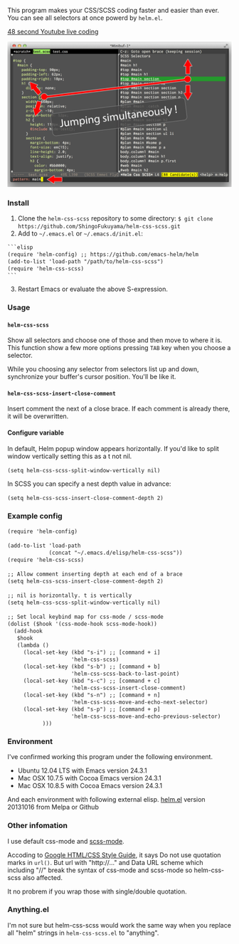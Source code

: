 This program makes your CSS/SCSS coding faster and easier than ever. You can see all selectors at once powerd by `helm.el`. 

[48 second Youtube live coding](http://www.youtube.com/watch?v=25Fqi-4WL4o&feature=player_embedded)

![helm-css-scss](https://github.com/ShingoFukuyama/helm-css-scss/raw/master/image/helm-css-scss.png)

### Install

  1. Clone the `helm-css-scss` repository to some directory:
    ```
    $ git clone https://github.com/ShingoFukuyama/helm-css-scss.git
    ```
  2. Add to `~/.emacs.el` or `~/.emacs.d/init.el`:

    ```elisp
    (require 'helm-config) ;; https://github.com/emacs-helm/helm
    (add-to-list 'load-path "/path/to/helm-css-scss")
    (require 'helm-css-scss)
    ```
  3. Restart Emacs or evaluate the above S-expression.

### Usage

#### `helm-css-scss`

Show all selectors and choose one of those and then move to where it is. This function show a few more options pressing `TAB` key when you choose a selector. 

While you choosing any selector from selectors list up and down, synchronize your buffer's cursor position. You'll be like it.

#### `helm-css-scss-insert-close-comment`

Insert comment the next of a close brace. If each comment is already there, it will be overwritten.

#### Configure variable

In default, Helm popup window appears horizontally. If you'd like to split window vertically setting this as a t not nil. 

`(setq helm-css-scss-split-window-vertically nil)` 

In SCSS you can specify a nest depth value in advance: 

`(setq helm-css-scss-insert-close-comment-depth 2)` 

### Example config

```elisp
(require 'helm-config)

(add-to-list 'load-path
             (concat "~/.emacs.d/elisp/helm-css-scss"))
(require 'helm-css-scss)

;; Allow comment inserting depth at each end of a brace
(setq helm-css-scss-insert-close-comment-depth 2)

;; nil is horizontally. t is vertically
(setq helm-css-scss-split-window-vertically nil)

;; Set local keybind map for css-mode / scss-mode
(dolist ($hook '(css-mode-hook scss-mode-hook))
  (add-hook
   $hook
   (lambda ()
     (local-set-key (kbd "s-i") ;; [command + i]
                    'helm-css-scss)
     (local-set-key (kbd "s-b") ;; [command + b]
                    'helm-css-scss-back-to-last-point)
     (local-set-key (kbd "s-c") ;; [command + c]
                    'helm-css-scss-insert-close-comment)
     (local-set-key (kbd "s-n") ;; [command + n]
                    'helm-css-scss-move-and-echo-next-selector)
     (local-set-key (kbd "s-p") ;; [command + p]
                    'helm-css-scss-move-and-echo-previous-selector)
           )))
```

### Environment

I've confirmed working this program under the following environment.

* Ubuntu 12.04 LTS  with Emacs version 24.3.1
* Mac OSX 10.7.5 with Cocoa Emacs version 24.3.1
* Mac OSX 10.8.5 with Cocoa Emacs version 24.3.1

And each environment with following external elisp. 
[helm.el](https://github.com/emacs-helm/helm)  version 20131016 from Melpa or Github 

### Other infomation

I use default css-mode and [scss-mode](https://github.com/antonj/scss-mode). 

Accoding to [Google HTML/CSS Style Guide](http://google-styleguide.googlecode.com/svn/trunk/htmlcssguide.xml#CSS_Quotation_Marks), it says Do not use quotation marks in `url()`. But url with "http://..." and Data URL scheme which including "//" break the syntax of css-mode and scss-mode so helm-css-scss also affected. 

It no probrem if you wrap those with single/double quotation.

### Anything.el

I'm not sure but helm-css-scss would work the same way when you replace all "helm" strings in `helm-css-scss.el` to "anything".
